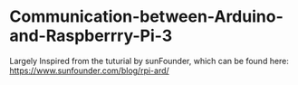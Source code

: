 # Communication-between-Arduino-and-Raspberrry-Pi-3



Largely Inspired from the tuturial by sunFounder, which can be found here:
https://www.sunfounder.com/blog/rpi-ard/





